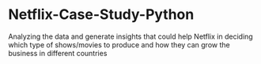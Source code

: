 # Netflix-Case-Study-Python
Analyzing the data and generate insights that could help Netflix in deciding which type of shows/movies to produce and how they can grow the business in different countries
